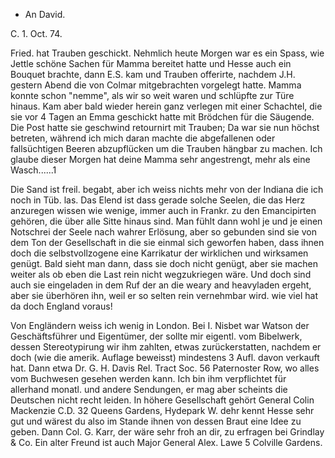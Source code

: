 + An David.

 C. 1. Oct. 74.

Fried. hat Trauben geschickt. Nehmlich heute Morgen war es ein Spass, wie Jettle schöne Sachen für Mamma bereitet hatte und Hesse auch ein Bouquet brachte, dann E.S. kam und Trauben offerirte, nachdem J.H. gestern Abend die von Colmar mitgebrachten vorgelegt hatte. Mamma konnte schon "nemme", als wir so weit waren und schlüpfte zur Türe hinaus. Kam aber bald wieder herein ganz verlegen mit einer Schachtel, die sie vor 4 Tagen an Emma geschickt hatte mit Brödchen für die Säugende. Die Post hatte sie geschwind retournirt mit Trauben; Da war sie nun höchst betreten, während ich mich daran machte die abgefallenen oder fallsüchtigen Beeren abzupflücken um die Trauben hängbar zu machen. Ich glaube dieser Morgen hat deine Mamma sehr angestrengt, mehr als eine Wasch......1

Die Sand ist freil. begabt, aber ich weiss nichts mehr von der Indiana die ich noch in Tüb. las. Das Elend ist dass gerade solche Seelen, die das Herz anzuregen wissen wie wenige, immer auch in Frankr. zu den Emancipirten gehören, die über alle Sitte hinaus sind. Man fühlt dann wohl je und je einen Notschrei der Seele nach wahrer Erlösung, aber so gebunden sind sie von dem Ton der Gesellschaft in die sie einmal sich geworfen haben, dass ihnen doch die selbstvollzogene eine Karrikatur der wirklichen und wirksamen genügt. Bald sieht man dann, dass sie doch nicht genügt, aber sie machen weiter als ob eben die Last rein nicht wegzukriegen wäre. Und doch sind auch sie eingeladen in dem Ruf der an die weary and heavyladen ergeht, aber sie überhören ihn, weil er so selten rein vernehmbar wird. wie viel hat da doch England voraus!

Von Engländern weiss ich wenig in London. Bei I. Nisbet war Watson der Geschäftsführer und Eigentümer, der sollte mir eigentl. vom Bibelwerk, dessen Stereotypirung wir ihm zahlten, etwas zurückerstatten, nachdem er doch (wie die amerik. Auflage beweisst) mindestens 3 Aufl. davon verkauft hat. Dann etwa Dr. G. H. Davis Rel. Tract Soc. 56 Paternoster Row, wo alles vom Buchwesen gesehen werden kann. Ich bin ihm verpflichtet für allerhand monatl. und andere Sendungen, er mag aber scheints die Deutschen nicht recht leiden. In höhere Gesellschaft gehört General Colin Mackenzie C.D. 32 Queens Gardens, Hydepark W. dehr kennt Hesse sehr gut und wärest du also im Stande ihnen von dessen Braut eine Idee zu geben. Dann Col. G. Karr, der wäre sehr froh an dir, zu erfragen bei Grindlay & Co. Ein alter Freund ist auch Major General Alex. Lawe 5 Colville Gardens.
